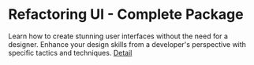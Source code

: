 #	Refactoring UI - Complete Package
Learn how to create stunning user interfaces without the need for a designer. Enhance your design skills from a developer's perspective with specific tactics and techniques.
[Detail](https://eduitfree.com/courses/refactoring-ui-complete-package)
